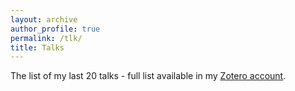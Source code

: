 ```yaml
---
layout: archive
author_profile: true
permalink: /tlk/
title: Talks
---
```


The list of my last 20 talks - full list available in my [Zotero account](https://www.zotero.org/essepuntato/).

<div class="loader"></div>

<div id="pub"></div>

<script src="https://code.jquery.com/jquery-3.4.1.min.js"  integrity="sha256-CSXorXvZcTkaix6Yvo6HppcZGetbYMGWSFlBw8HfCJo=" crossorigin="anonymous"></script>
<script>
$.get("https://api.zotero.org/users/5306497/publications/items?include=bib&style=https://essepuntato.it/assets/csl/apa.csl&linkwrap=1&sort=date&itemType=presentation&limit=20", function( data ) {
    $.each(data, function(idx, val) {
        $(".loader").hide();
        $("#pub").append(val.bib);
    });
});
</script>  
